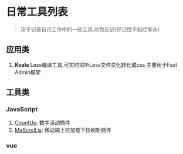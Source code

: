# 日常工具列表
> 用于记录自己工作中的一些工具,以免忘记(好记性不如烂笔头)

## 应用类
1. **Koala** Less编译工具,可实时监听Less文件变化转化成css,主要用于Fast Admin框架
## 工具类
### JavaScript
1. [CountUp](https://inorganik.github.io/countUp.js/): 数字滚动插件
2. [MeScroll.js](http://www.mescroll.com/): 移动端上拉加载下拉刷新插件
### vue
